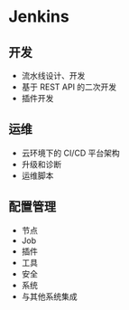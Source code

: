 # Jenkins

## 开发
- 流水线设计、开发
- 基于 REST API 的二次开发
- 插件开发

## 运维
- 云环境下的 CI/CD 平台架构
- 升级和诊断
- 运维脚本

## 配置管理
- 节点
- Job
- 插件
- 工具
- 安全
- 系统
- 与其他系统集成
